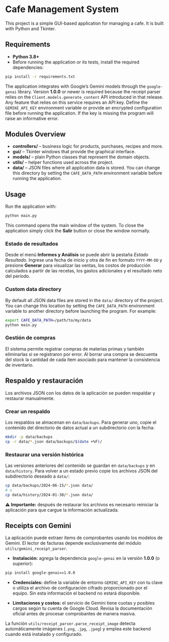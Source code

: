 # Cafe Management System

This project is a simple GUI-based application for managing a cafe. It is built with Python and Tkinter.

## Requirements

- **Python 3.8+**
- Before running the application or its tests, install the required dependencies:

```bash
pip install -r requirements.txt
```

The application integrates with Google’s Gemini models through the
`google-genai` library. Version **1.0.0** or newer is required because the
receipt parser relies on the `Client.models.generate_content` API introduced
in that release. Any feature that relies on this service requires an API key.
Define the `GEMINI_API_KEY` environment variable or provide an encrypted
configuration file before running the application. If the key is missing the
program will raise an informative error.

## Modules Overview

- **controllers/** – business logic for products, purchases, recipes and more.
- **gui/** – Tkinter windows that provide the graphical interface.
- **models/** – plain Python classes that represent the domain objects.
- **utils/** – helper functions used across the project.
- **data/** – JSON files where all application data is stored.
You can change this directory by setting the `CAFE_DATA_PATH` environment
variable before running the application.

## Usage

Run the application with:

```bash
python main.py
```

This command opens the main window of the system. To close the application simply click the **Salir** button or close the window normally.

### Estado de resultados

Desde el menú **Informes y Análisis** se puede abrir la pestaña *Estado Resultado*. Ingrese una fecha de inicio y otra de fin en formato `YYYY-MM-DD` y presione **Generar** para visualizar las ventas, los costos de producción calculados a partir de las recetas, los gastos adicionales y el resultado neto del período.

### Custom data directory

By default all JSON data files are stored in the `data/` directory of the
project. You can change this location by setting the `CAFE_DATA_PATH`
environment variable to another directory before launching the program.
For example:

```bash
export CAFE_DATA_PATH=/path/to/my/data
python main.py
```

### Gestión de compras

El sistema permite registrar compras de materias primas y también eliminarlas
si se registraron por error. Al borrar una compra se descuenta del stock la
cantidad de cada ítem asociado para mantener la consistencia de inventario.

## Respaldo y restauración

Los archivos JSON con los datos de la aplicación se pueden respaldar y
restaurar manualmente.

### Crear un respaldo

Los respaldos se almacenan en `data/backups`. Para generar uno, copie el
contenido del directorio de datos actual a un subdirectorio con la fecha:

```bash
mkdir -p data/backups
cp -r data/*.json data/backups/$(date +%F)/
```

### Restaurar una versión histórica

Las versiones anteriores del contenido se guardan en `data/backups` y en
`data/history`. Para volver a un estado previo copie los archivos JSON del
subdirectorio deseado a `data/`:

```bash
cp data/backups/2024-06-15/*.json data/
# o
cp data/history/2024-01-30/*.json data/
```

⚠️ **Importante:** después de restaurar los archivos es necesario reiniciar la
aplicación para que cargue la información actualizada.

## Receipts con Gemini

La aplicación puede extraer ítems de comprobantes usando los modelos de Gemini.
El lector de facturas depende exclusivamente del módulo `utils/gemini_receipt_parser`.

- **Instalación:** agrega la dependencia `google-genai` en la versión
  **1.0.0** (o superior):

```bash
pip install google-genai==1.0.0
```

- **Credenciales:** define la variable de entorno `GEMINI_API_KEY` con tu clave o utiliza el archivo de configuración cifrado proporcionado por el equipo. Sin esta información el backend no estará disponible.

- **Limitaciones y costos:** el servicio de Gemini tiene cuotas y posibles cargos según tu cuenta de Google Cloud. Revisa la documentación oficial antes de procesar comprobantes de manera masiva.

La función `utils/receipt_parser.parse_receipt_image` detecta automáticamente imágenes (`.png`, `.jpg`, `.jpeg`) y emplea este backend cuando está instalado y configurado.


